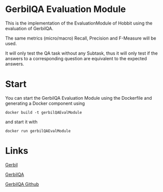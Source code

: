 # GerbilQA Evaluation Module

This is the implementation of the EvaluationModule of Hobbit using the evaluation of GerbilQA.

The same metrics (micro/macro) Recall, Precision and F-Measure will be used.

It will only test the QA task without any Subtask, thus it will only test if the answers to a corresponding question are equivalent to the expected answers.


# Start

You can start the GerbilQA Evaluation Module using the Dockerfile and generating a Docker component using

`docker build -t gerbilQAEvalModule`

and start it with

`docker run gerbilQAEvalModule`


# Links

[Gerbil](http://aksw.org/Projects/GERBIL.html)

[GerbilQA](http://gerbil-qa.aksw.org/gerbil/)

[GerbilQA Github](https://github.com/AKSW/gerbil/tree/QuestionAnswering)
